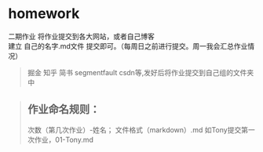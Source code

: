 # homework
二期作业
将作业提交到各大网站，或者自己博客  
建立 自己的名字.md文件 提交即可。（每周日之前进行提交。周一我会汇总作业情况）

> 掘金 知乎 简书 segmentfault csdn等,发好后将作业提交到自己组的文件夹中  

> ## 作业命名规则：
> 次数（第几次作业）-姓名；
> 文件格式（markdown）.md
>  如Tony提交第一次作业，01-Tony.md